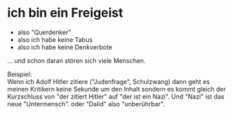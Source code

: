 # ich bin ein Freigeist

- also "Querdenker"
- also ich habe keine Tabus
- also ich habe keine Denkverbote

... und schon daran
stören sich viele Menschen.

Beispiel:  
Wenn ich Adolf Hitler zitiere
("Judenfrage", Schulzwang)
dann geht es meinen Kritikern
keine Sekunde um den Inhalt
sondern es kommt gleich
der Kurzschluss
von "der zitiert Hitler"
auf
"der ist ein Nazi".
Und "Nazi" ist das neue "Untermensch".
oder "Dalid" also "unberührbar".
